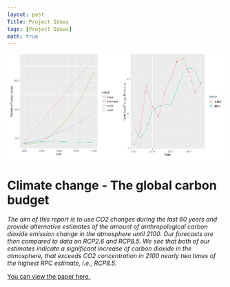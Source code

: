 ```yaml
---
layout: post
Title: Project Ideas
tags: [Project Ideas]
math: true
---
```

<img src="/portfolio/pages-images/Global-Carbon-Budget-page.png" class="page-image" alt="">

# Climate change - The global carbon budget

<em>The aim of this report is to use CO2 changes during the last 60 years and provide alternative estimates of the amount of anthropological carbon dioxide emission change in the atmosphere  until 2100. Our forecasts are then compared to data on RCP2.6 and RCP8.5. We see that both of  our  estimates  indicate  a  significant  increase  of  carbon  dioxide  in  the  atmosphere,  that exceeds CO2 concentration in 2100 nearly two times of the highest RPC estimate, i.e., RCP8.5.</em>

<a href="/portfolio/pdf/Climate-Change-The-Global-Carbon-Budget.pdf" target="_blank">You can view the paper here.</a>
